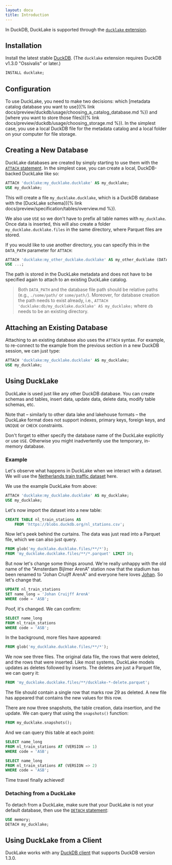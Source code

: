 ```yaml
---
layout: docu
title: Introduction
---
```


In DuckDB, DuckLake is supported through the [`ducklake` extension](https://duckdb.org/docs/stable/core_extensions/ducklake).

## Installation

Install the latest stable [DuckDB](https://duckdb.org/docs/installation/).
(The `ducklake` extension requires DuckDB v1.3.0 "Ossivalis" or later.)

```sql
INSTALL ducklake;
```

## Configuration

To use DuckLake, you need to make two decisions: which [metadata catalog database you want to use]({% link docs/preview/duckdb/usage/choosing_a_catalog_database.md %}) and [where you want to store those files]({% link docs/preview/duckdb/usage/choosing_storage.md %}). In the simplest case, you use a local DuckDB file for the metadata catalog and a local folder on your computer for file storage.

## Creating a New Database

DuckLake databases are created by simply starting to use them with the [`ATTACH` statement](https://duckdb.org/docs/stable/sql/statements/attach#attach). In the simplest case, you can create a local, DuckDB-backed DuckLake like so:

```sql
ATTACH 'ducklake:my_ducklake.ducklake' AS my_ducklake;
USE my_ducklake;
```

This will create a file `my_ducklake.ducklake`, which is a DuckDB database with the [DuckLake schema]({% link docs/preview/specification/tables/overview.md %}).

We also use `USE` so we don't have to prefix all table names with `my_ducklake`. Once data is inserted, this will also create a folder `my_ducklake.ducklake.files` in the same directory, where Parquet files are stored.

If you would like to use another directory, you can specify this in the `DATA_PATH` parameter for `ATTACH`:

```sql
ATTACH 'ducklake:my_other_ducklake.ducklake' AS my_other_ducklake (DATA_PATH 'some/other/path/');
USE ...;
```

The path is stored in the DuckLake metadata and does not have to be specified again to attach to an existing DuckLake catalog.

> Both `DATA_PATH` and the database file path should be relative paths (e.g., `./some/path/` or `some/path/`). Moreover, for database creation the path needs to exist already, i.e., `ATTACH 'ducklake:db/my_ducklake.ducklake' AS my_ducklake;` where `db` needs to be an existing directory.

## Attaching an Existing Database

Attaching to an existing database also uses the `ATTACH` syntax. For example, to re-connect to the example from the previous section in a new DuckDB session, we can just type:

```sql
ATTACH 'ducklake:my_ducklake.ducklake' AS my_ducklake;
USE my_ducklake;
```

## Using DuckLake

DuckLake is used just like any other DuckDB database. You can create schemas and tables, insert data, update data, delete data, modify table schemas, etc.

Note that – similarly to other data lake and lakehouse formats – the DuckLake format does not support indexes, primary keys, foreign keys, and `UNIQUE` or `CHECK` constraints.

Don't forget to either specify the database name of the DuckLake explicitly or use `USE`. Otherwise you might inadvertently use the temporary, in-memory database.

### Example

Let's observe what happens in DuckLake when we interact with a dataset. We will use the [Netherlands train traffic dataset](https://duckdb.org/2024/05/31/analyzing-railway-traffic-in-the-netherlands) here.

We use the example DuckLake from above:

```sql
ATTACH 'ducklake:my_ducklake.ducklake' AS my_ducklake;
USE my_ducklake;
```

Let's now import the dataset into a new table:

```sql
CREATE TABLE nl_train_stations AS
    FROM 'https://blobs.duckdb.org/nl_stations.csv';
```

Now let's peek behind the curtains. The data was just read into a Parquet file, which we can also just query.

```sql
FROM glob('my_ducklake.ducklake.files/**/*');
FROM 'my_ducklake.ducklake.files/**/*.parquet' LIMIT 10;
```

But now let's change some things around. We're really unhappy with the old name of the "Amsterdam Bijlmer ArenA" station now that the stadium has been renamed to "Johan Cruijff ArenA" and everyone here loves [Johan](https://en.wikipedia.org/wiki/Johan_Cruyff). So let's change that.

```sql
UPDATE nl_train_stations
SET name_long = 'Johan Cruijff ArenA'
WHERE code = 'ASB';
```

Poof, it's changed. We can confirm:

```sql
SELECT name_long
FROM nl_train_stations
WHERE code = 'ASB';
```

In the background, more files have appeared:

```sql
FROM glob('my_ducklake.ducklake.files/**/*');
```

We now see three files. The original data file, the rows that were deleted, and the rows that were inserted. Like most systems, DuckLake models updates as deletes followed by inserts. The deletes are just a Parquet file, we can query it:

```sql
FROM 'my_ducklake.ducklake.files/**/ducklake-*-delete.parquet';
```

The file should contain a single row that marks row 29 as deleted. A new file has appeared that contains the new values for this row.

There are now three snapshots, the table creation, data insertion, and the update. We can query that using the `snapshots()` function:

```sql
FROM my_ducklake.snapshots();
```

And we can query this table at each point:

```sql
SELECT name_long
FROM nl_train_stations AT (VERSION => 1)
WHERE code = 'ASB';
```

```sql
SELECT name_long
FROM nl_train_stations AT (VERSION => 2)
WHERE code = 'ASB';
```

Time travel finally achieved!

### Detaching from a DuckLake

To detach from a DuckLake, make sure that your DuckLake is not your default database, then use the [`DETACH` statement](https://duckdb.org/docs/stable/sql/statements/attach#detach):

```sql
USE memory;
DETACH my_ducklake;
```

## Using DuckLake from a Client

DuckLake works with any [DuckDB client](https://duckdb.org/docs/stable/clients/overview) that supports DuckDB version 1.3.0.
